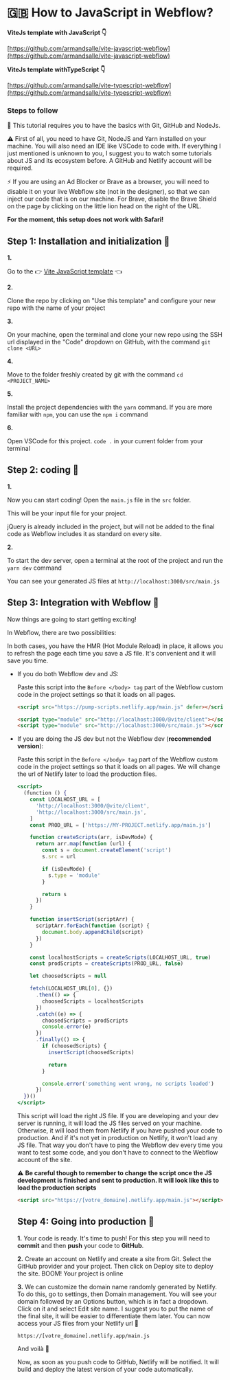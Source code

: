 # 🇬🇧 How to JavaScript in Webflow?

**ViteJs template with JavaScript 👇**

[https://github.com/armandsalle/vite-javascript-webflow](https://github.com/armandsalle/vite-javascript-webflow)

**ViteJs template withTypeScript 👇**

[https://github.com/armandsalle/vite-typescript-webflow](https://github.com/armandsalle/vite-typescript-webflow)

### Steps to follow

📌 This tutorial requires you to have the basics with Git, GitHub and NodeJs.

⚠️ First of all, you need to have Git, NodeJS and Yarn installed on your machine. You will also need an IDE like VSCode to code with. If everything I just mentioned is unknown to you, I suggest you to watch some tutorials about JS and its ecosystem before. A GitHub and Netlify account will be required.

⚡ If you are using an Ad Blocker or Brave as a browser, you will need to disable it on your live Webflow site (not in the designer), so that we can inject our code that is on our machine. For Brave, disable the Brave Shield on the page by clicking on the little lion head on the right of the URL.

**For the moment, this setup does not work with Safari!**

## Step 1: Installation and initialization 💽

**1.**

Go to the 👉 [Vite JavaScript template](https://github.com/armandsalle/vite-javascript-webflow) 👈

**2.**

Clone the repo by clicking on "Use this template" and configure your new repo with the name of your project

**3.**

On your machine, open the terminal and clone your new repo using the SSH url displayed in the "Code" dropdown on GitHub, with the command `git clone <URL>`

**4.**

Move to the folder freshly created by git with the command `cd <PROJECT_NAME>`

**5.**

Install the project dependencies with the `yarn` command. If you are more familiar with `npm`, you can use the `npm i` command

**6.**

Open VSCode for this project. `code .` in your current folder from your terminal

## Step 2: coding 🏏

**1.**

Now you can start coding! Open the `main.js` file in the `src` folder.

This will be your input file for your project.

jQuery is already included in the project, but will not be added to the final code as Webflow includes it as standard on every site.

**2.**

To start the dev server, open a terminal at the root of the project and run the `yarn dev` command

You can see your generated JS files at `http://localhost:3000/src/main.js`

## Step 3: Integration with Webflow 📝

Now things are going to start getting exciting!

In Webflow, there are two possibilities:

In both cases, you have the HMR (Hot Module Reload) in place, it allows you to refresh the page each time you save a JS file. It's convenient and it will save you time.

- If you do both Webflow dev and JS:

  Paste this script into the `Before </body> tag` part of the Webflow custom code in the project settings so that it loads on all pages.

  ```html
  <script src="https://pump-scripts.netlify.app/main.js" defer></script>
  
  <script type="module" src="http://localhost:3000/@vite/client"></script>
  <script type="module" src="http://localhost:3000/src/main.js"></script>
  ```

- If you are doing the JS dev but not the Webflow dev (**recommended version**):

  Paste this script in the `Before </body> tag` part of the Webflow custom code in the project settings so that it loads on all pages. We will change the url of Netlify later to load the production files.

  ```jsx
  <script>
    (function () {
      const LOCALHOST_URL = [
        'http://localhost:3000/@vite/client',
        'http://localhost:3000/src/main.js',
      ]
      const PROD_URL = ['https://MY-PROJECT.netlify.app/main.js']

      function createScripts(arr, isDevMode) {
        return arr.map(function (url) {
          const s = document.createElement('script')
          s.src = url

          if (isDevMode) {
            s.type = 'module'
          }

          return s
        })
      }

      function insertScript(scriptArr) {
        scriptArr.forEach(function (script) {
          document.body.appendChild(script)
        })
      }

      const localhostScripts = createScripts(LOCALHOST_URL, true)
      const prodScripts = createScripts(PROD_URL, false)

      let choosedScripts = null

      fetch(LOCALHOST_URL[0], {})
        .then(() => {
          choosedScripts = localhostScripts
        })
        .catch((e) => {
          choosedScripts = prodScripts
          console.error(e)
        })
        .finally(() => {
          if (choosedScripts) {
            insertScript(choosedScripts)

            return
          }

          console.error('something went wrong, no scripts loaded')
        })
    })()
  </script>
  ```

  This script will load the right JS file. If you are developing and your dev server is running, it will load the JS files served on your machine. Otherwise, it will load them from Netlify if you have pushed your code to production. And if it's not yet in production on Netlify, it won't load any JS file.
  That way you don't have to ping the Webflow dev every time you want to test some code, and you don't have to connect to the Webflow account of the site.

  ⚠️ **Be careful though to remember to change the script once the JS development is finished and sent to production. It will look like this to load the production scripts**

  ```html
  <script src="https://[votre_domaine].netlify.app/main.js"></script>
  ```

  ## Step 4: Going into production 🚀

  **1.**
  Your code is ready. It's time to push!
  For this step you will need to **commit** and then **push** your code to **GitHub**.

  **2.**
  Create an account on Netlify and create a site from Git. Select the GitHub provider and your project. Then click on Deploy site to deploy the site.
  BOOM! Your project is online

  **3.**
  We can customize the domain name randomly generated by Netlify. To do this, go to settings, then Domain management. You will see your domain followed by an Options button, which is in fact a dropdown. Click on it and select Edit site name.
  I suggest you to put the name of the final site, it will be easier to differentiate them later.
  You can now access your JS files from your Netlify url 🙌

  `https://[votre_domaine].netlify.app/main.js`

  And voilà 👾

  Now, as soon as you push code to GitHub, Netlify will be notified. It will build and deploy the latest version of your code automatically.
